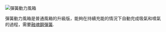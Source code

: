 ![彈簧動力風箱](block:betterwithmods:bellows@1)

 彈簧動力風箱是普通風箱的升級版，能夠在持續充能的情況下自動完成吸氣和噴氣的過程，需要[融魂鋼彈簧](../items/soulforged_steel.md).